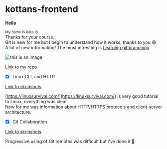 # kottans-frontend

**Hello**

<sub> My name is Kate :wink:</sub> <br>
Thanks for your course.  
Git is new for me but I begin to understand how it works, thanks to you 😃  
A lot of new information/ The most intresting is [Learning git branching](https://learngitbranching.js.org/)

![this is an image](https://encrypted-tbn0.gstatic.com/images?q=tbn:ANd9GcR1R1vbjJquxCZce8yEncdFhoAk1d-bECwGlw&usqp=CAU)

[Link](https://github.com/Batiunka/kottans-frontend) to my repo

- [x] Linux CLI, and HTTP

[Link to skrinshots](https://github.com/Batiunka/kottans-frontend/tree/main/task_linux_cli)

[https://linuxsurvival.com/](https://linuxsurvival.com/) is very good tutorial to Linux, everything was clear.  
New for me was information about HTTP/HTTPS protocols and client-server architecture.

- [x] Git Collaboration  

[Link to skrinshots](https://github.com/Batiunka/kottans-frontend/tree/main/task_git_collaboration) 

Progressive using of Git remotes was difficult but i've done it :muscle:
